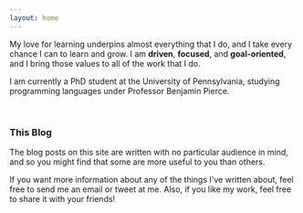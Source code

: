 ```yaml
---
layout: home
---
```


My love for learning underpins almost everything that I do, and I take every
chance I can to learn and grow. I am **driven**, **focused**, and
**goal-oriented**, and I bring those values to all of the work that I do.

I am currently a PhD student at the University of Pennsylvania, studying
programming languages under Professor Benjamin Pierce.

<br>

### This Blog

The blog posts on this site are written with no particular audience in mind, and
so you might find that some are more useful to you than others.

If you want more information about any of the things I've written about, feel
free to send me an email or tweet at me. Also, if you like my work, feel free to
share it with your friends!
